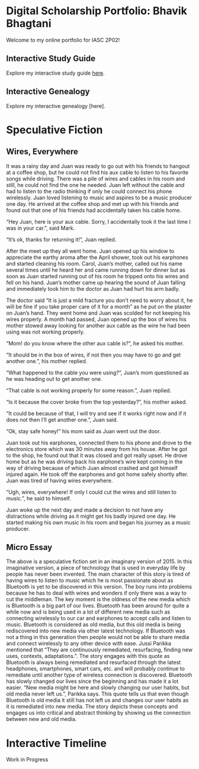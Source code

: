 # Digital Scholarship Portfolio: Bhavik Bhagtani

Welcome to my online portfolio for IASC 2P02!


## Interactive Study Guide

Explore my interactive study guide [here](2P02_InteractiveStudyGuide_Team_6.html).


## Interactive Genealogy

Explore my interactive genealogy [here].


# Speculative Fiction

## Wires, Everywhere

It was a rainy day and Juan was ready to go out with his friends to hangout at a coffee shop, but he could not find his aux cable to listen to his favorite songs while driving. There was a pile of wires and cables in his room and still, he could not find the one he needed. Juan left without the cable and had to listen to the radio thinking if only he could connect his phone wirelessly. Juan loved listening to music and aspires to be a music producer one day. He arrived at the coffee shop and met up with his friends and found out that one of his friends had accidentally taken his cable home.

“Hey Juan, here is your aux cable. Sorry, I accidentally took it the last time I was in your car.”, said Mark.

“It’s ok, thanks for returning it!”, Juan replied.

After the meet up they all went home. Juan opened up his window to appreciate the earthy aroma after the April shower, took out his earphones and started cleaning his room. Carol, Juan’s mother, called out his name several times until he heard her and came running down for dinner but as soon as Juan started running out of his room he tripped onto his wires and fell on his hand. Juan’s mother came up hearing the sound of Juan falling and immediately took him to the doctor as Juan had hurt his arm badly.

The doctor said “It is just a mild fracture you don’t need to worry about it, he will be fine if you take proper care of it for a month” as he put on the plaster on Juan’s hand. They went home and Juan was scolded for not keeping his wires properly. A month had passed, Juan opened up the box of wires his mother stowed away looking for another aux cable as the wire he had been using was not working properly.

“Mom! do you know where the other aux cable is?”, he asked his mother.

“It should be in the box of wires, if not then you may have to go and get another one.”, his mother replied.

“What happened to the cable you were using?”, Juan’s mom questioned as he was heading out to get another one.

“That cable is not working properly for some reason.”, Juan replied.

“Is it because the cover broke from the top yesterday?”, his mother asked.

“It could be because of that, I will try and see if it works right now and if it does not then I’ll get another one.”, Juan said.

“Ok, stay safe honey!” his mom said as Juan went out the door.

Juan took out his earphones, connected them to his phone and drove to the electronics store which was 30 minutes away from his house. After he got to the shop, he found out that it was closed and got really upset. He drove home but as he was driving back his earphone’s wire kept coming in the way of driving because of which Juan almost crashed and got himself injured again. He took off the earphones and got home safely shortly after. Juan was tired of having wires everywhere.

“Ugh, wires, everywhere! If only I could cut the wires and still listen to music.”, he said to himself. 

Juan woke up the next day and made a decision to not have any distractions while driving as it might get his badly injured one day. He started making his own music in his room and began his journey as a music producer.


## Micro Essay

The above is a speculative fiction set in an imaginary version of 2015. In this imaginative version, a piece of technology that is used in everyday life by people has never been invented. The main character of this story is tired of having wires to listen to music which he is most passionate about as Bluetooth is yet to be discovered in this version. The boy runs into problems because he has to deal with wires and wonders if only there was a way to cut the middleman. The key moment is the oldness of the new media which is Bluetooth is a big part of our lives. Bluetooth has been around for quite a while now and is being used in a lot of different new media such as connecting wirelessly to our car and earphones to accept calls and listen to music. Bluetooth is considered as old media, but this old media is being rediscovered into new media via other latest technology. If Bluetooth was not a thing in this generation then people would not be able to share media and connect wirelessly to any other device with ease. Jussi Parikka mentioned that “They are continuously remediated, resurfacing, finding new uses, contexts, adaptations.”. The story engages with this quote as Bluetooth is always being remediated and resurfaced through the latest headphones, smartphones, smart cars, etc. and will probably continue to remediate until another type of wireless connection is discovered. Bluetooth has slowly changed our lives since the beginning and has made it a lot easier. “New media might be here and slowly changing our user habits, but old media never left us.”, Parikka says. This quote tells us that even though Bluetooth is old media it still has not left us and changes our user habits as it is remediated into new media. The story depicts these concepts and engages us into critical and abstract thinking by showing us the connection between new and old media.

# Interactive Timeline

Work in Progress
